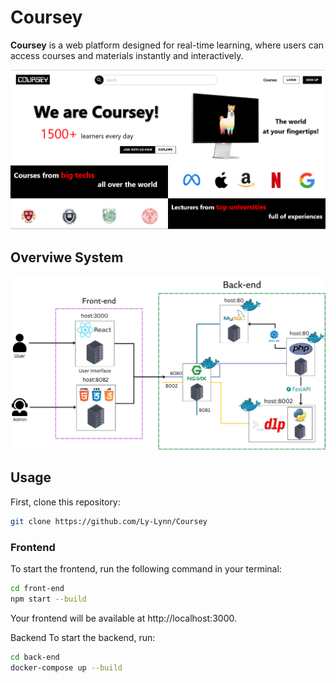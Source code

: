 # Coursey

**Coursey** is a web platform designed for real-time learning, where users can access courses and materials instantly and interactively.

![main_page](img/main_page.png)

## Overviwe System
![main_page](img/overview_system.png)

## Usage

First, clone this repository:
```bash
git clone https://github.com/Ly-Lynn/Coursey
```

### Frontend

To start the frontend, run the following command in your terminal:

```bash
cd front-end
npm start --build
```
Your frontend will be available at http://localhost:3000.

Backend
To start the backend, run:

```bash
cd back-end
docker-compose up --build
```